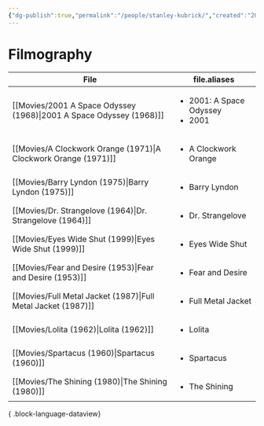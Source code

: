```yaml
---
{"dg-publish":true,"permalink":"/people/stanley-kubrick/","created":"2024-01-29","updated":"2025-03-13"}
---
```



# Filmography

| File                                                                   | file.aliases                                         |
| ---------------------------------------------------------------------- | ---------------------------------------------------- |
| [[Movies/2001 A Space Odyssey (1968)\|2001 A Space Odyssey (1968)]] | <ul><li>2001: A Space Odyssey</li><li>2001</li></ul> |
| [[Movies/A Clockwork Orange (1971)\|A Clockwork Orange (1971)]]     | <ul><li>A Clockwork Orange</li></ul>                 |
| [[Movies/Barry Lyndon (1975)\|Barry Lyndon (1975)]]                 | <ul><li>Barry Lyndon</li></ul>                       |
| [[Movies/Dr. Strangelove (1964)\|Dr. Strangelove (1964)]]           | <ul><li>Dr. Strangelove</li></ul>                    |
| [[Movies/Eyes Wide Shut (1999)\|Eyes Wide Shut (1999)]]             | <ul><li>Eyes Wide Shut</li></ul>                     |
| [[Movies/Fear and Desire (1953)\|Fear and Desire (1953)]]           | <ul><li>Fear and Desire</li></ul>                    |
| [[Movies/Full Metal Jacket (1987)\|Full Metal Jacket (1987)]]       | <ul><li>Full Metal Jacket</li></ul>                  |
| [[Movies/Lolita (1962)\|Lolita (1962)]]                             | <ul><li>Lolita</li></ul>                             |
| [[Movies/Spartacus (1960)\|Spartacus (1960)]]                       | <ul><li>Spartacus</li></ul>                          |
| [[Movies/The Shining (1980)\|The Shining (1980)]]                   | <ul><li>The Shining</li></ul>                        |

{ .block-language-dataview}
